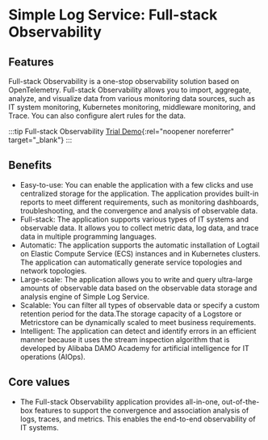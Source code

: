 # Simple Log Service: Full-stack Observability

## Features

Full-stack Observability is a one-stop observability solution based on OpenTelemetry. Full-stack Observability allows you to import, aggregate, analyze, and visualize data from various monitoring data sources, such as IT system monitoring, Kubernetes monitoring, middleware monitoring, and Trace. You can also configure alert rules for the data.

:::tip Full-stack Observability
[Trial Demo](/playground/demo.html?dest=/lognext/app/observability/overview/sls-mall/sls-mall%3Fresource=/overview/sls-mall/explorer){:rel="noopener noreferrer" target="\_blank"}
:::

## Benefits

- Easy-to-use: You can enable the application with a few clicks and use centralized storage for the application. The application provides built-in reports to meet different requirements, such as monitoring dashboards, troubleshooting, and the convergence and analysis of observable data.
- Full-stack: The application supports various types of IT systems and observable data. It allows you to collect metric data, log data, and trace data in multiple programming languages.
- Automatic: The application supports the automatic installation of Logtail on Elastic Compute Service (ECS) instances and in Kubernetes clusters. The application can automatically generate service topologies and network topologies.
- Large-scale: The application allows you to write and query ultra-large amounts of observable data based on the observable data storage and analysis engine of Simple Log Service.
- Scalable: You can filter all types of observable data or specify a custom retention period for the data.The storage capacity of a Logstore or Metricstore can be dynamically scaled to meet business requirements.
- Intelligent: The application can detect and identify errors in an efficient manner because it uses the stream inspection algorithm that is developed by Alibaba DAMO Academy for artificial intelligence for IT operations (AIOps).

## Core values

- The Full-stack Observability application provides all-in-one, out-of-the-box features to support the convergence and association analysis of logs, traces, and metrics. This enables the end-to-end observability of IT systems.
